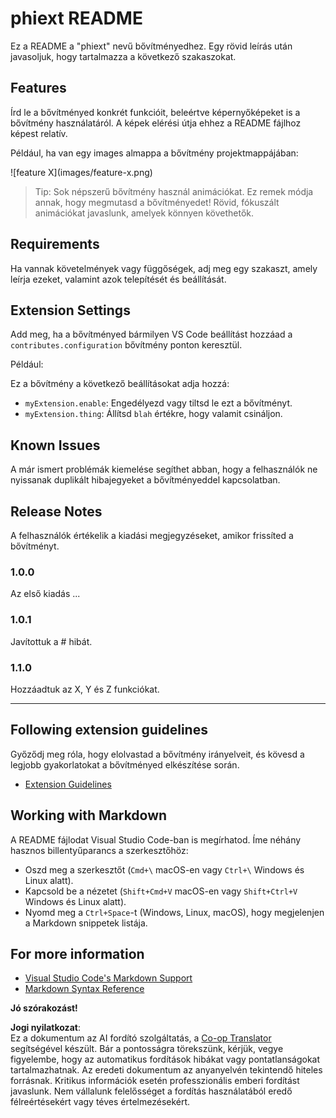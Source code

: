 <!--
CO_OP_TRANSLATOR_METADATA:
{
  "original_hash": "63e2d8f5b452d7842ae393f19ad812c5",
  "translation_date": "2025-07-16T17:32:00+00:00",
  "source_file": "code/09.UpdateSamples/Aug/vscode/phiext/README.md",
  "language_code": "hu"
}
-->
# phiext README

Ez a README a "phiext" nevű bővítményedhez. Egy rövid leírás után javasoljuk, hogy tartalmazza a következő szakaszokat.

## Features

Írd le a bővítményed konkrét funkcióit, beleértve képernyőképeket is a bővítmény használatáról. A képek elérési útja ehhez a README fájlhoz képest relatív.

Például, ha van egy images almappa a bővítmény projektmappájában:

\!\[feature X\]\(images/feature-x.png\)

> Tip: Sok népszerű bővítmény használ animációkat. Ez remek módja annak, hogy megmutasd a bővítményedet! Rövid, fókuszált animációkat javaslunk, amelyek könnyen követhetők.

## Requirements

Ha vannak követelmények vagy függőségek, adj meg egy szakaszt, amely leírja ezeket, valamint azok telepítését és beállítását.

## Extension Settings

Add meg, ha a bővítményed bármilyen VS Code beállítást hozzáad a `contributes.configuration` bővítmény ponton keresztül.

Például:

Ez a bővítmény a következő beállításokat adja hozzá:

* `myExtension.enable`: Engedélyezd vagy tiltsd le ezt a bővítményt.
* `myExtension.thing`: Állítsd `blah` értékre, hogy valamit csináljon.

## Known Issues

A már ismert problémák kiemelése segíthet abban, hogy a felhasználók ne nyissanak duplikált hibajegyeket a bővítményeddel kapcsolatban.

## Release Notes

A felhasználók értékelik a kiadási megjegyzéseket, amikor frissíted a bővítményt.

### 1.0.0

Az első kiadás ...

### 1.0.1

Javítottuk a # hibát.

### 1.1.0

Hozzáadtuk az X, Y és Z funkciókat.

---

## Following extension guidelines

Győződj meg róla, hogy elolvastad a bővítmény irányelveit, és kövesd a legjobb gyakorlatokat a bővítményed elkészítése során.

* [Extension Guidelines](https://code.visualstudio.com/api/references/extension-guidelines)

## Working with Markdown

A README fájlodat Visual Studio Code-ban is megírhatod. Íme néhány hasznos billentyűparancs a szerkesztőhöz:

* Oszd meg a szerkesztőt (`Cmd+\` macOS-en vagy `Ctrl+\` Windows és Linux alatt).
* Kapcsold be a nézetet (`Shift+Cmd+V` macOS-en vagy `Shift+Ctrl+V` Windows és Linux alatt).
* Nyomd meg a `Ctrl+Space`-t (Windows, Linux, macOS), hogy megjelenjen a Markdown snippetek listája.

## For more information

* [Visual Studio Code's Markdown Support](http://code.visualstudio.com/docs/languages/markdown)
* [Markdown Syntax Reference](https://help.github.com/articles/markdown-basics/)

**Jó szórakozást!**

**Jogi nyilatkozat**:  
Ez a dokumentum az AI fordító szolgáltatás, a [Co-op Translator](https://github.com/Azure/co-op-translator) segítségével készült. Bár a pontosságra törekszünk, kérjük, vegye figyelembe, hogy az automatikus fordítások hibákat vagy pontatlanságokat tartalmazhatnak. Az eredeti dokumentum az anyanyelvén tekintendő hiteles forrásnak. Kritikus információk esetén professzionális emberi fordítást javaslunk. Nem vállalunk felelősséget a fordítás használatából eredő félreértésekért vagy téves értelmezésekért.